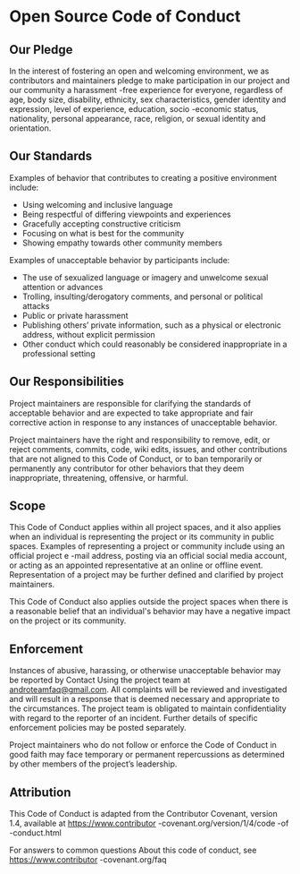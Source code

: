 # Open Source Code of Conduct

## Our Pledge

In the interest of fostering an open and welcoming environment, we as contributors and maintainers pledge to make participation in our project and our community a harassment  -free experience for everyone, regardless of age, body size, disability, ethnicity, sex characteristics, gender identity and expression, level of experience, education, socio  -economic status, nationality, personal appearance, race, religion, or sexual identity and orientation.

## Our Standards

Examples of behavior that contributes to creating a positive environment include:

  - Using welcoming and inclusive language
  - Being respectful of differing viewpoints and experiences
  - Gracefully accepting constructive criticism
  - Focusing on what is best for the community
  - Showing empathy towards other community members

Examples of unacceptable behavior by participants include:

  - The use of sexualized language or imagery and unwelcome sexual attention or advances
  - Trolling, insulting/derogatory comments, and personal or political attacks
  - Public or private harassment
  - Publishing others’ private information, such as a physical or electronic address, without explicit permission
  - Other conduct which could reasonably be considered inappropriate in a professional setting

## Our Responsibilities

Project maintainers are responsible for clarifying the standards of acceptable behavior and are expected to take appropriate and fair corrective action in response to any instances of unacceptable behavior.

Project maintainers have the right and responsibility to remove, edit, or reject comments, commits, code, wiki edits, issues, and other contributions that are not aligned to this Code of Conduct, or to ban temporarily or permanently any contributor for other behaviors that they deem inappropriate, threatening, offensive, or harmful.

## Scope

This Code of Conduct applies within all project spaces, and it also applies when an individual is representing the project or its community in public spaces. Examples of representing a project or community include using an official project e  -mail address, posting via an official social media account, or acting as an appointed representative at an online or offline event. Representation of a project may be further defined and clarified by project maintainers.

This Code of Conduct also applies outside the project spaces when there is a reasonable belief that an individual's behavior may have a negative impact on the project or its community.

## Enforcement

Instances of abusive, harassing, or otherwise unacceptable behavior may be reported by Contact Using the project team at androteamfaq@gmail.com. All complaints will be reviewed and investigated and will result in a response that is deemed necessary and appropriate to the circumstances. The project team is obligated to maintain confidentiality with regard to the reporter of an incident. Further details of specific enforcement policies may be posted separately.

Project maintainers who do not follow or enforce the Code of Conduct in good faith may face temporary or permanent repercussions as determined by other members of the project’s leadership.

## Attribution

This Code of Conduct is adapted from the Contributor Covenant, version 1.4, available at https://www.contributor  -covenant.org/version/1/4/code  -of  -conduct.html

For answers to common questions About this code of conduct, see https://www.contributor  -covenant.org/faq